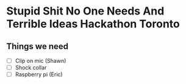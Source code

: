 # Stupid Shit No One Needs And Terrible Ideas Hackathon Toronto

## Things we need

-  [ ] Clip on mic (Shawn)
-  [ ] Shock collar
-  [ ] Raspberry pi (Eric)
